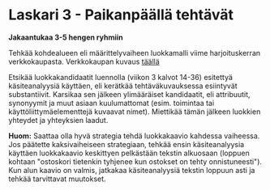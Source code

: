 # Laskari 3 - Paikanpäällä tehtävät

**Jakaantukaa 3-5 hengen ryhmiin**

Tehkää kohdealueen eli määrittelyvaiheen luokkamalli viime harjoituskerran verkkokaupasta. Verkkokaupan kuvaus [täällä](ha2-pa.md)

Etsikää luokkakandidaatit luennolla (viikon 3 kalvot 14-36) esitettyä käsiteanalyysiä käyttäen, eli kerätkää tehtäväkuvauksessa esiintyvät substantiivit. Karsikaa sen jälkeen ylimääräiset kandidaatit, eli attribuutit, synonyymit ja muut asiaan kuulumattomat (esim. toimintaa tai käyttöliittymäelementtejä kuvaavat nimet). Miettikää tämän jälkeen luokkien yhteydet ja yhteyksien laadut.

**Huom:** Saattaa olla hyvä strategia tehdä luokkakaavio kahdessa vaiheessa. Jos päätette kaksivaiheiseen strategiaan, tehkää ensin käsiteanalyysia käyttäen luokkakaavio keskittyen pelkästään tekstin alkuosaan (loppuen kohtaan "ostoskori tietenkin tyhjenee kun ostokset on tehty onnistuneesti"). Kun alun kaavio on valmis, jatkakaa käsiteanalyysiä tekstin loppuun asti ja tehkää tarvittavat muutokset.
